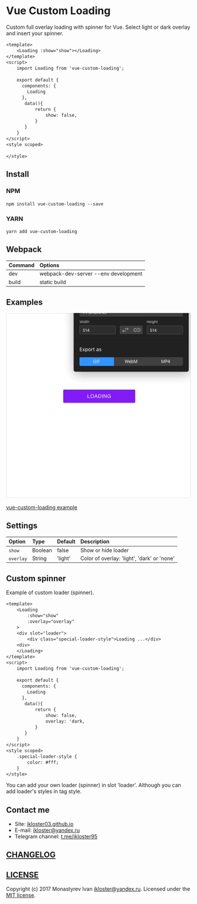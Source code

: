 # Vue Custom Loading
Custom full overlay loading with spinner for Vue. Select light or dark overlay and insert your spinner.

```
<template>
    <Loading :show="show"></Loading>
</template>
<script>    
    import Loading from 'vue-custom-loading';
    
    export default {
      components: {
        Loading
      },
       data(){
           return {
               show: false,
           }
       }
    }
</script>
<style scoped>

</style>
```

## Install

### NPM

```
npm install vue-custom-loading --save
```

### YARN

```
yarn add vue-custom-loading
```

## Webpack

| Command   | Options                               |
| :----     | :------                               |
| dev       | webpack-dev-server --env development  |
| build     | static build                          |

## Examples

![Alt Text](https://github.com/ikloster03/vue-custom-loading/raw/master/img/example.gif)


[vue-custom-loading example](https://ikloster03.github.io/vue-custom-loading/)

## Settings

| Option    | Type      | Default   | Description                                  |
| :------   | :----     | :-------  | :-----------                                 |
| `show`    | Boolean   | false     | Show or hide loader                          |
| `overlay` | String    | 'light'   | Color of overlay: 'light', 'dark' or 'none'  |

## Custom spinner

Example of custom loader (spinner).

```
<template>
    <Loading 
        :show="show"
        :overlay="overlay"
    >
    <div slot="loader">
        <div class="special-loader-style">Loading ...</div>
    <div>
    </Loading>
</template>
<script>    
    import Loading from 'vue-custom-loading';
    
    export default {
      components: {
        Loading
      },
       data(){
           return {
               show: false,
               overlay: 'dark,
           }
       }
    }
</script>
<style scoped>
    .special-loader-style {
        color: #fff;
    }
</style>
```

You can add your own loader (spinner) in slot 'loader'. 
Although you can add loader's styles in tag style.

## Contact me

- Site: [ikloster03.github.io](https://ikloster03.github.io)
- E-mail: <ikloster@yandex.ru>
- Telegram channel: [t.me/ikloster95](https://t.me/ikloster95)

## [CHANGELOG](https://github.com/ikloster03/vue-custom-loading/blob/master/CHANGELOG.md)


## [LICENSE](https://github.com/ikloster03/vue-custom-loading/blob/master/LICENSE)

Copyright (c) 2017 Monastyrev Ivan <ikloster@yandex.ru>. Licensed under the [MIT license](https://github.com/ikloster03/vue-custom-loading/blob/master/LICENSE). 

